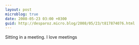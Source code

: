 ```yaml
---
layout: post
microblog: true
date: 2008-05-23 03:00 +0300
guid: http://desparoz.micro.blog/2008/05/23/t817874076.html
---
```

Sitting in a meeting. I love meetings
